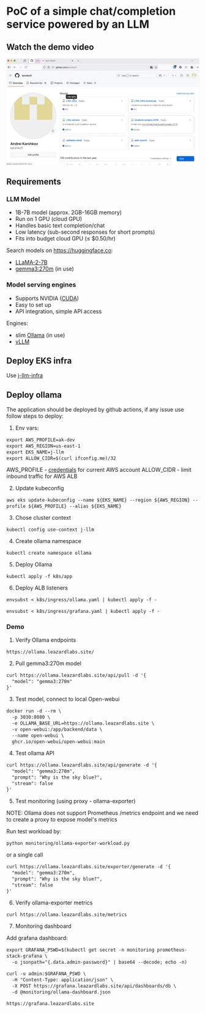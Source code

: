 # PoC of a simple chat/completion service powered by an LLM

## Watch the demo video

[![🎬 Watch the demo video](assets/demo.png)](https://drive.google.com/file/d/1SEB1VfCo1jsAzhyoItdVonukbtdl5rTI/view?usp=sharing)


## Requirements

### LLM Model

- 1B-7B model (approx. 2GB-16GB memory)
- Run on 1 GPU (cloud GPU)
- Handles basic text completion/chat
- Low latency (sub-second responses for short prompts)
- Fits into budget cloud GPU (≤ $0.50/hr)

Search models on https://huggingface.co:

- [LLaMA-2-7B](https://huggingface.co/meta-llama/Llama-2-7b-chat-hf)
- [gemma3:270m](https://huggingface.co/google/gemma-3-270m) (in use)

### Model serving engines

- Supports NVIDIA ([CUDA](https://developer.nvidia.com/cuda-toolkit))
- Easy to set up
- API integration, simple API access

Engines:

- slim [Ollama](https://github.com/alpine-docker/ollama) (in use)
- [vLLM](https://docs.vllm.ai/en/latest/)

## Deploy EKS infra

Use [j-llm-infra](https://github.com/karshkoff/j-llm-infra/blob/main/README.md)

## Deploy ollama

The application should be deployed by github actions,
if any issue use follow steps to deploy:

1. Env vars:

```
export AWS_PROFILE=ak-dev
export AWS_REGION=us-east-1
export EKS_NAME=j-llm
export ALLOW_CIDR=$(curl ifconfig.me)/32
```

AWS_PROFILE - [credentials](https://docs.aws.amazon.com/cli/v1/userguide/cli-configure-files.html) for current AWS account
ALLOW_CIDR - limit inbound traffic for AWS ALB

2. Update kubeconfig

```
aws eks update-kubeconfig --name ${EKS_NAME} --region ${AWS_REGION} --profile ${AWS_PROFILE} --alias ${EKS_NAME}
```

3. Chose cluster context

```
kubectl config use-context j-llm
```

4. Create ollama namespace

```
kubectl create namespace ollama
```

5. Deploy Ollama

```
kubectl apply -f k8s/app
```

6. Deploy ALB listeners


```
envsubst < k8s/ingress/ollama.yaml | kubectl apply -f -
```

```
envsubst < k8s/ingress/grafana.yaml | kubectl apply -f -
```

### Demo

1. Verify Ollama endpoints

```
https://ollama.leazardlabs.site/
```

2. Pull gemma3:270m model

```
curl https://ollama.leazardlabs.site/api/pull -d '{
  "model": "gemma3:270m"
}'
```

3. Test model, connect to local Open-webui

```
docker run -d --rm \
  -p 3030:8080 \
  -e OLLAMA_BASE_URL=https://ollama.leazardlabs.site \
  -v open-webui:/app/backend/data \
  --name open-webui \
  ghcr.io/open-webui/open-webui:main
```

4. Test ollama API

```
curl https://ollama.leazardlabs.site/api/generate -d '{
  "model": "gemma3:270m",
  "prompt": "Why is the sky blue?",
  "stream": false
}'
```

5. Test monitoring (using proxy - ollama-exporter)

NOTE: Ollama does not support Prometheus /metrics endpoint and we need
to create a proxy to expose model's metrics

Run test workload by:

```
python monitoring/ollama-exporter-workload.py
```

or a single call

```
curl https://ollama.leazardlabs.site/exporter/generate -d '{
  "model": "gemma3:270m",
  "prompt": "Why is the sky blue?",
  "stream": false
}'
```

6. Verify ollama-exporter metrics

```
curl https://ollama.leazardlabs.site/metrics
```


7. Monitoring dashboard

Add grafana dashboard:

```
export GRAFANA_PSWD=$(kubectl get secret -n monitoring prometheus-stack-grafana \
  -o jsonpath="{.data.admin-password}" | base64 --decode; echo -n)
```

```
curl -u admin:$GRAFANA_PSWD \
  -H "Content-Type: application/json" \
  -X POST https://grafana.leazardlabs.site/api/dashboards/db \
  -d @monitoring/ollama-dashboard.json
```

```
https://grafana.leazardlabs.site
```
